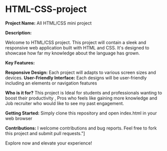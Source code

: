 # HTML-CSS-project
**Project Name:** All HTML/CSS mini project

**Description:**

Welcome to HTML/CSS project. This project will contain a sleek and responsive web application built with HTML and CSS. It's designed to showcase how far my knowledge about the language has grown.

**Key Features:**

**Responsive Design:** Each project will adapts to various screen sizes and devices.
**User-Friendly Interface:** Each designs will be user-friendly including an elements or navigation features

**Who is it for?**
This project is Ideal for students and professionals wanting to boost their productivity , Pros who feels like gaining more knowledge and Job recruiter who would like to see my past engagement.

**Getting Started:**
Simply clone this repository and open index.html in your web browser

**Contributions:**
I  welcome contributions and bug reports. Feel free to fork this project and submit pull requests."]

Explore now and elevate your experience!
